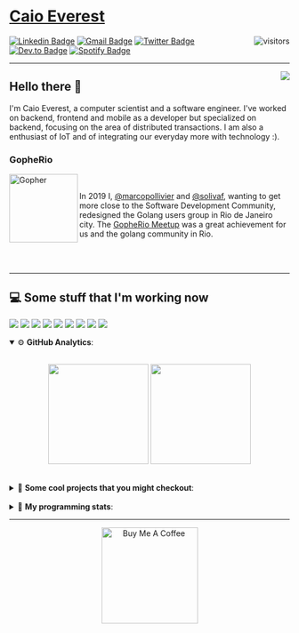 # [Caio Everest](https://caioeverest.dev)

<img align="right" src="https://visitor-badge.glitch.me/badge?page_id=caioeverest.caioeverest" alt="visitors">

[![Linkedin Badge](https://img.shields.io/badge/-LinkedIn-blue?style=flat-square&logo=Linkedin&logoColor=white&link=https://www.linkedin.com/in/caioeverest/)](https://www.linkedin.com/in/caioeverest/)
[![Gmail Badge](https://img.shields.io/badge/-Gmail-c14438?style=flat-square&logo=Gmail&logoColor=white&link=mailto:mollivier.dev@gmail.com)](mailto:caioeverest.b@gmail.com/)
[![Twitter Badge](https://img.shields.io/badge/-Twitter-1DA1F2?style=flat-square&logo=Twitter&logoColor=white&link=https://twitter.com/caioeverest)](https://twitter.com/caioeverest)
[![Dev.to Badge](https://img.shields.io/badge/-Dev.to-363D44?style=flat-square&logo=Dev.to&logoColor=white&link=https://dev.to/caioeverest)](https://dev.to/caioeverest)
[![Spotify Badge](https://img.shields.io/badge/-Spotify-1ED760?style=flat-square&amp;labelColor=fff&amp;logo=Spotify&link=https://open.spotify.com/user/caio.everest)](https://open.spotify.com/user/caio.everest)

---
<img align="right" src="https://media3.giphy.com/media/Nx0rz3jtxtEre/200.gif"/>

## Hello there 🖖

<p>
    I'm Caio Everest, a computer scientist and a software engineer. I've worked on backend, frontend and mobile as a developer
    but specialized on backend, focusing on the area of distributed transactions. I am also a enthusiast of IoT and of integrating
    our everyday more with technology :).
</p>

### GopheRio

<img align="left" src="https://i.imgur.com/zmxMolD.png" alt="Gopher" width="123em">

<br>
<p>
    In 2019 I, <a href="https://github.com/marcopollivier">@marcopollivier</a> and <a href="https://github.com/solivaf">
    @solivaf</a>, wanting to get more close to the Software Development
    Community, redesigned the Golang users group in Rio de Janeiro city. The <a href="https://www.meetup.com/GopheRio">
    GopheRio Meetup</a> was a great achievement for us and the golang community in Rio.
</p>
<br><br>

---

## 💻 Some stuff that I'm working now

<a href=""><img src="https://img.shields.io/badge/-Go-00ADD8?style=flat-square&logo=go&logoColor=white"></a>
<a href=""><img src="https://img.shields.io/badge/-Rust-4f4f4f?style=flat-square&logo=rust&logoColor=white"></a>
<a href=""><img src="https://img.shields.io/badge/-Python-F7C400?style=flat-square&logo=python&logoColor=white"></a>
<a href=""><img src="https://img.shields.io/badge/-Ruby-980D02?style=flat-square&logo=ruby&logoColor=white"></a>
<a href=""><img src="http://img.shields.io/badge/-Java-007396?style=flat-square&logo=java&logoColor=white"></a>
<a href=""><img src="http://img.shields.io/badge/-Kotlin-7B6BDA?style=flat-square&logo=kotlin&logoColor=white"></a>
<a href=""><img src="http://img.shields.io/badge/-JavaScript-F7DF1E?style=flat-square&logo=JavaScript&logoColor=white"></a>
<a href=""><img src="http://img.shields.io/badge/-Terraform-623CE4?style=flat-square&logo=Terraform&logoColor=white"></a>
<a href=""><img src="http://img.shields.io/badge/-Ansible-171615?style=flat-square&logo=Ansible&logoColor=white"></a>

<details open>
    <summary>⚙ <b>GitHub Analytics</b>: </summary>
    <br>
    <p align="center">
        <img height="180em" src="https://github-readme-stats-eight-theta.vercel.app/api?username=caioeverest&show_icons=true&theme=tokyonight&include_all_commits=true&count_private=true"/>
        <img height="180em" src="https://github-readme-stats-eight-theta.vercel.app/api/top-langs/?username=caioeverest&layout=compact&langs_count=8&theme=tokyonight&include_all_commits=true&count_private=true"/>
    </p>
</details>

<br>

<details>
    <summary>🔨 <b>Some cool projects that you might checkout</b>: </summary>
    <div style="margin-left:3em">
        <li>🌠 <a href="https://github.com/caioeverest/supernova">Supernova</a> - Script that builds a development environment on linux machines</li>
        <li>⚙ <a href="https://github.com/caioeverest/gocfg">Gocfg</a> - A golang library that loads config structs from files with environment interpolation</li>
    </div>
</details>

<br>


<details>
 <summary>🤖 <b>My programming stats</b>: </summary>
<br>
<!--START_SECTION:waka-->
![Code Time](http://img.shields.io/badge/Code%20Time-3%2C283%20hrs%208%20mins-blue)

**🐱 My GitHub Data** 

> 📦 80.5 kB Used in GitHub's Storage 
 > 
> 🏆 226 Contributions in the Year 2025
 > 
> 🚫 Not Opted to Hire
 > 
> 📜 42 Public Repositories 
 > 
> 🔑 9 Private Repositories 
 > 
**I'm an Early 🐤** 

```text
🌞 Morning                850 commits         ████░░░░░░░░░░░░░░░░░░░░░   17.68 % 
🌆 Daytime                2459 commits        █████████████░░░░░░░░░░░░   51.15 % 
🌃 Evening                1012 commits        █████░░░░░░░░░░░░░░░░░░░░   21.05 % 
🌙 Night                  486 commits         ███░░░░░░░░░░░░░░░░░░░░░░   10.11 % 
```
📅 **I'm Most Productive on Wednesday** 

```text
Monday                   591 commits         ███░░░░░░░░░░░░░░░░░░░░░░   12.29 % 
Tuesday                  1154 commits        ██████░░░░░░░░░░░░░░░░░░░   24.01 % 
Wednesday                1355 commits        ███████░░░░░░░░░░░░░░░░░░   28.19 % 
Thursday                 460 commits         ██░░░░░░░░░░░░░░░░░░░░░░░   09.57 % 
Friday                   825 commits         ████░░░░░░░░░░░░░░░░░░░░░   17.16 % 
Saturday                 147 commits         █░░░░░░░░░░░░░░░░░░░░░░░░   03.06 % 
Sunday                   275 commits         █░░░░░░░░░░░░░░░░░░░░░░░░   05.72 % 
```


📊 **This Week I Spent My Time On** 

```text
💬 Programming Languages: 
Go                       1 hr 38 mins        ███████░░░░░░░░░░░░░░░░░░   28.82 % 
Python                   1 hr 2 mins         █████░░░░░░░░░░░░░░░░░░░░   18.21 % 
CSV                      27 mins             ██░░░░░░░░░░░░░░░░░░░░░░░   08.04 % 
Lua                      27 mins             ██░░░░░░░░░░░░░░░░░░░░░░░   08.02 % 
Other                    24 mins             ██░░░░░░░░░░░░░░░░░░░░░░░   07.24 % 

🔥 Editors: 
Neovim                   2 hrs 59 mins       █████████████░░░░░░░░░░░░   52.71 % 
Cursor                   2 hrs 41 mins       ████████████░░░░░░░░░░░░░   47.29 % 

💻 Operating System: 
Mac                      5 hrs 40 mins       █████████████████████████   100.00 % 
```

**I Mostly Code in Go** 

```text
Go                       36 repos            ████████████░░░░░░░░░░░░░   46.75 % 
Shell                    5 repos             ██░░░░░░░░░░░░░░░░░░░░░░░   06.49 % 
Java                     4 repos             █░░░░░░░░░░░░░░░░░░░░░░░░   05.19 % 
Nix                      1 repo              ░░░░░░░░░░░░░░░░░░░░░░░░░   01.30 % 
Lua                      1 repo              ░░░░░░░░░░░░░░░░░░░░░░░░░   01.30 % 
```




 Last Updated on 29/05/2025 02:26:28 UTC
<!--END_SECTION:waka-->
</details>

---

<p align="center">
    <a href="https://www.buymeacoffee.com/caioeverest" target="_blank">
        <img src="https://az743702.vo.msecnd.net/cdn/kofi3.png?v=a" alt="Buy Me A Coffee" width="173em">
    </a>
</p>
